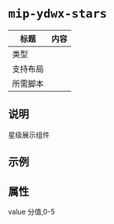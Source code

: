 # `mip-ydwx-stars`

标题|内容
----|----
类型|
支持布局|
所需脚本|

## 说明

星级展示组件

## 示例

<mip-ydwx-stars value="4"></mip-ydwx-stars>

## 属性

value 分值,0-5

